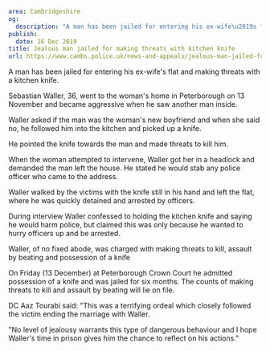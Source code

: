 ```yaml
area: Cambridgeshire
og:
  description: "A man has been jailed for entering his ex-wife\u2019s flat and making threats with a kitchen knife."
publish:
  date: 16 Dec 2019
title: Jealous man jailed for making threats with kitchen knife
url: https://www.cambs.police.uk/news-and-appeals/jealous-man-jailed-for-making-threats-with-kitchen-knife
```

A man has been jailed for entering his ex-wife's flat and making threats with a kitchen knife.

Sebastian Waller, 36, went to the woman's home in Peterborough on 13 November and became aggressive when he saw another man inside.

Waller asked if the man was the woman's new boyfriend and when she said no, he followed him into the kitchen and picked up a knife.

He pointed the knife towards the man and made threats to kill him.

When the woman attempted to intervene, Waller got her in a headlock and demanded the man left the house. He stated he would stab any police officer who came to the address.

Waller walked by the victims with the knife still in his hand and left the flat, where he was quickly detained and arrested by officers.

During interview Waller confessed to holding the kitchen knife and saying he would harm police, but claimed this was only because he wanted to hurry officers up and be arrested.

Waller, of no fixed abode, was charged with making threats to kill, assault by beating and possession of a knife

On Friday (13 December) at Peterborough Crown Court he admitted possession of a knife and was jailed for six months. The counts of making threats to kill and assault by beating will lie on file.

DC Aaz Tourabi said: "This was a terrifying ordeal which closely followed the victim ending the marriage with Waller.

"No level of jealousy warrants this type of dangerous behaviour and I hope Waller's time in prison gives him the chance to reflect on his actions."
